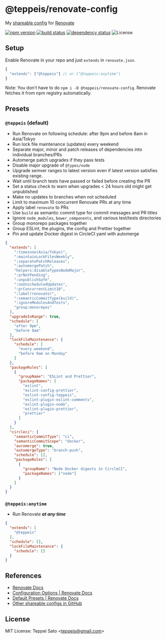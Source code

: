 @teppeis/renovate-config
====

My [shareable config](https://renovatebot.com/docs/config-presets/) for [Renovate](https://renovatebot.com)

[![npm version][npm-image]][npm-url]
[![build status][circleci-image]][circleci-url]
[![dependency status][deps-image]][deps-url]
![License][license]

## Setup

Enable Renovate in your repo and just `extends` in `renovate.json`.

```js
{
  "extends": ["@teppeis"] // or ["@teppeis:anytime"]
}
```

Note: You don't have to do `npm i -D @teppeis/renovate-config`.
Renovate fetches it from npm registry automatically.

## Presets

### `@teppeis` (default)

- Run Renovate on following schedule: after 9pm and before 8am in Asia/Tokyo
- Run lock file maintenance (updates) every weekend
- Separate major, minor and patch releases of dependencies into individual branches/PRs
- Automerge patch upgrades if they pass tests
- Disable major upgrade of `@types/node`
- Upgrade semver ranges to latest version even if latest version satisfies existing range.
- Wait until branch tests have passed or failed before creating the PR
- Set a status check to warn when upgrades <  24 hours old might get unpublished
- Make no updates to branches when not scheduled
- Limit to maximum 10 concurrent Renovate PRs at any time
- Apply label `renovate` to PRs
- Use `build` as semantic commit type for commit messages and PR titles
- Ignore `node_modules`, `bower_components`, and various test/tests directories
- Group monorepo packages together
- Group ESLint, the plugins, the config and Prettier together
- Pin and update Docker digest in CircleCI yaml with automerge

```json
{
  "extends": [
    ":timezone(Asia/Tokyo)",
    ":maintainLockFilesWeekly",
    ":separatePatchReleases",
    ":automergePatch",
    "helpers:disableTypesNodeMajor",
    ":prNotPending",
    ":unpublishSafe",
    ":noUnscheduledUpdates",
    ":prConcurrentLimit10",
    ":label(renovate)",
    ":semanticCommitType(build)",
    ":ignoreModulesAndTests",
    "group:monorepos"
  ],
  "upgradeInRange": true,
  "schedule": [
    "after 9pm",
    "before 9am"
  ],
  "lockFileMaintenance": {
    "schedule": [
      "every weekend",
      "before 9am on Monday"
    ]
  },
  "packageRules": [
    {
      "groupName": "ESLint and Prettier",
      "packageNames": [
        "eslint",
        "eslint-config-prettier",
        "eslint-config-teppeis",
        "eslint-plugin-eslint-comments",
        "eslint-plugin-node",
        "eslint-plugin-prettier",
        "prettier"
      ]
    }
  ],
  "circleci": {
    "semanticCommitType": "ci",
    "semanticCommitScope": "docker",
    "auromerge": true,
    "automergeType": "branch-push",
    "schedule": [],
    "packageRules": [
      {
        "groupName": "Node Docker digests in CircleCI",
        "packageNames": ["node"]
      }
    ]
  }
}
```

### `@teppeis:anytime`

- Run Renovate ***at any time***

```json
{
  "extends": [
    "@teppeis"
  ],
  "schedule": [],
  "lockFileMaintenance": {
    "schedule": []
  }
}
```

## References

- [Renovate Docs](https://renovatebot.com/docs/)
- [Configuration Options \| Renovate Docs](https://renovatebot.com/docs/configuration-options/)
- [Default Presets \| Renovate Docs](https://renovatebot.com/docs/presets-default/)
- [Other shareable configs in GitHub](https://github.com/search?o=desc&q=%22renovate-config%22&s=stars&type=Repositories&utf8=%E2%9C%93)

## License

MIT License: Teppei Sato &lt;teppeis@gmail.com&gt;

[npm-image]: https://img.shields.io/npm/v/@teppeis/renovate-config.svg
[npm-url]: https://npmjs.org/package/@teppeis/renovate-config
[npm-downloads-image]: https://img.shields.io/npm/dm/@teppeis/renovate-config.svg
[travis-image]: https://img.shields.io/travis/teppeis/renovate-config/master.svg
[travis-url]: https://travis-ci.org/teppeis/renovate-config
[circleci-image]: https://circleci.com/gh/teppeis/renovate-config.svg?style=shield
[circleci-url]: https://circleci.com/gh/teppeis/renovate-config
[deps-image]: https://img.shields.io/david/teppeis/renovate-config.svg
[deps-url]: https://david-dm.org/teppeis/renovate-config
[node-version]: https://img.shields.io/badge/Node.js%20support-v6,v8,v9-brightgreen.svg
[coverage-image]: https://img.shields.io/coveralls/teppeis/renovate-config/master.svg
[coverage-url]: https://coveralls.io/github/teppeis/renovate-config?branch=master
[license]: https://img.shields.io/npm/l/@teppeis/renovate-config.svg
